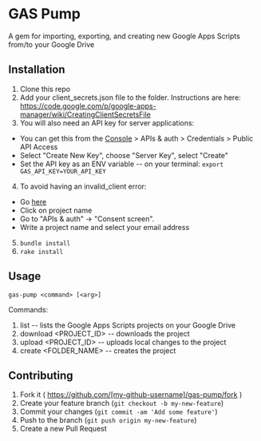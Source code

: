 # GAS Pump

A gem for importing, exporting, and creating new Google Apps Scripts from/to your Google Drive

## Installation

1. Clone this repo
2. Add your client_secrets.json file to the folder. Instructions are here: https://code.google.com/p/google-apps-manager/wiki/CreatingClientSecretsFile
3. You will also need an API key for server applications: 
 - You can get this from the [Console](https://console.developers.google.com) > APIs & auth > Credentials > Public API Access
 - Select "Create New Key", choose "Server Key", select "Create"
 - Set the API key as an ENV variable 
 -- on your terminal: `export GAS_API_KEY=YOUR_API_KEY`
4. To avoid having an invalid_client error:
 - Go [here](https://console.developers.google.com/project) 
 - Click on project name
 - Go to "APIs & auth" -> "Consent screen".
 - Write a project name and select your email address
5. `bundle install`
6. `rake install`

## Usage

`gas-pump <command> [<arg>]`
	  
Commands:
  1. list                   -- lists the Google Apps Scripts projects on your Google Drive
  2. download <PROJECT_ID>  -- downloads the project
  3. upload <PROJECT_ID>    -- uploads local changes to the project
  4. create <FOLDER_NAME>   -- creates the project

## Contributing

1. Fork it ( https://github.com/[my-github-username]/gas-pump/fork )
2. Create your feature branch (`git checkout -b my-new-feature`)
3. Commit your changes (`git commit -am 'Add some feature'`)
4. Push to the branch (`git push origin my-new-feature`)
5. Create a new Pull Request
